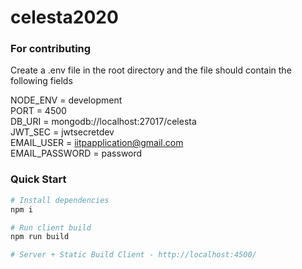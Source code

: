 # celesta2020

### For contributing
Create a .env file in the root directory and the file should contain the following fields

NODE_ENV = development<br>
PORT = 4500<br>
DB_URI = mongodb://localhost:27017/celesta<br>
JWT_SEC = jwtsecretdev<br>
EMAIL_USER = iitpapplication@gmail.com<br>
EMAIL_PASSWORD = password<br>


### Quick Start

```bash
# Install dependencies
npm i

# Run client build
npm run build

# Server + Static Build Client - http://localhost:4500/
```
